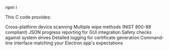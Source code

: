 npm i



This C code provides:

Cross-platform device scanning
Multiple wipe methods (NIST 800-88 compliant)
JSON progress reporting for GUI integration
Safety checks against system drives
Detailed logging for certificate generation
Command-line interface matching your Electron app's expectations